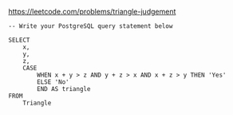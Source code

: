 https://leetcode.com/problems/triangle-judgement

```postgresql
-- Write your PostgreSQL query statement below

SELECT
    x,
    y,
    z,
    CASE
        WHEN x + y > z AND y + z > x AND x + z > y THEN 'Yes'
        ELSE 'No'
        END AS triangle
FROM
    Triangle
```